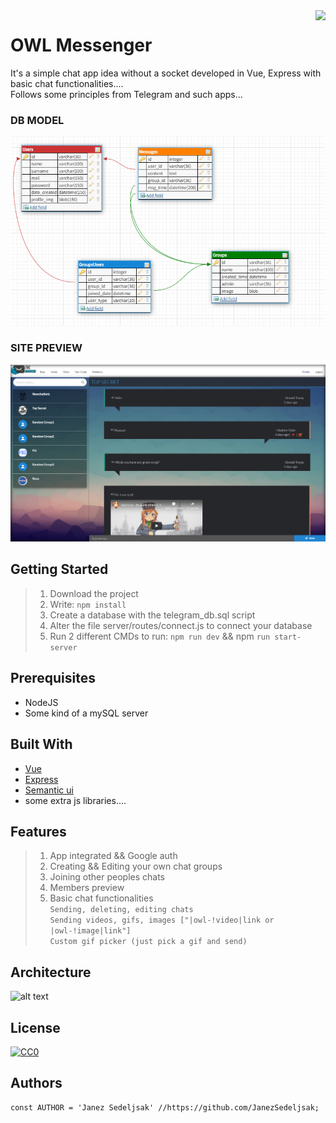 <img src="https://github.com/matiassingers/awesome-readme/blob/master/icon.png" align="right" />

# OWL Messenger

It's a simple chat app idea without a socket developed in Vue, Express with basic chat functionalities....</br>
Follows some principles from Telegram and such apps...

### DB MODEL
![alt text](https://github.com/JanezSedeljsak/owl-messenger/blob/master/imgs/db.png)

### SITE PREVIEW
![alt text](https://github.com/JanezSedeljsak/owl-messenger/blob/master/imgs/site.png)

## Getting Started

> 1. Download the project</br>
> 2. Write: ```npm install```</br>
> 3. Create a database with the telegram_db.sql script</br>
> 4. Alter the file server/routes/connect.js to connect your database</br>
> 5. Run 2 different CMDs to run: ```npm run dev``` && npm ```run start-server```

## Prerequisites

* NodeJS 
* Some kind of a mySQL server

## Built With
* [Vue](https://www.npmjs.com/package/vue)
* [Express](https://www.npmjs.com/package/express)
* [Semantic ui](https://semantic-ui.com)
* some extra js libraries....

## Features
> 1. App integrated && Google auth</br>
> 2. Creating && Editing your own chat groups</br>
> 3. Joining other peoples chats</br>
> 4. Members preview</br>
> 5. Basic chat functionalities</br>
  > ```Sending, deleting, editing chats```</br>
  > ```Sending videos, gifs, images ["|owl-!video|link or |owl-!image|link"]```</br>
  > ```Custom gif picker (just pick a gif and send)```</br>
  

## Architecture

![alt text](https://d1xple9gxb4tux.cloudfront.net/assets/images/article_images/bd4442aed16acafc54c7943d34abff0edadfa74c.png?1553504574)

## License

[![CC0](https://licensebuttons.net/p/zero/1.0/88x31.png)](https://creativecommons.org/publicdomain/zero/1.0/)

## Authors

```JS
const AUTHOR = 'Janez Sedeljsak' //https://github.com/JanezSedeljsak;
```

